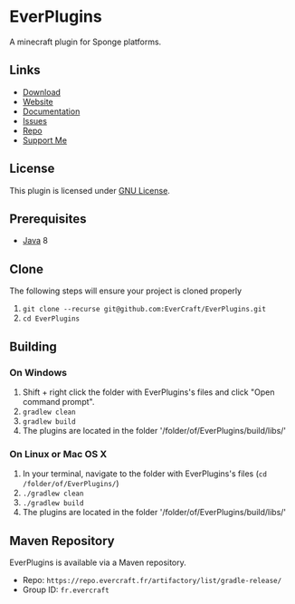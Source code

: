 EverPlugins
=============

A minecraft plugin for Sponge platforms.

## Links ##
* [Download](https://ci.evercraft.fr/job/EverCraft/job/EverPlugins/)
* [Website](https://evercraft.fr)
* [Documentation](https://docs.evercraft.fr)
* [Issues](https://github.com/EverCraft/EverAPI/issues)
* [Repo](https://repo.evercraft.fr/artifactory/list/gradle-release/fr/evercraft/)
* [Support Me](https://www.paypal.com/cgi-bin/webscr?cmd=_s-xclick&hosted_button_id=RUSKPBMNJG5R4)

## License ##
This plugin is licensed under [GNU License](https://github.com/EverCraft/EverPlugins/blob/master/LICENSE).

## Prerequisites ##
* [Java](http://www.oracle.com/technetwork/java/javase/downloads/jdk8-downloads-2133151.html) 8

## Clone ##
The following steps will ensure your project is cloned properly

1. `git clone --recurse git@github.com:EverCraft/EverPlugins.git`
2. `cd EverPlugins`

## Building ##

### On Windows ###

1. Shift + right click the folder with EverPlugins's files and click "Open command prompt".
2. `gradlew clean`
3. `gradlew build`
4. The plugins are located in the folder '/folder/of/EverPlugins/build/libs/'

### On Linux or Mac OS X ###

1. In your terminal, navigate to the folder with EverPlugins's files (`cd /folder/of/EverPlugins/`)
2. `./gradlew clean`
3. `./gradlew build`
4. The plugins are located in the folder '/folder/of/EverPlugins/build/libs/'

## Maven Repository ##
EverPlugins is available via a Maven repository.
* Repo: `https://repo.evercraft.fr/artifactory/list/gradle-release/`
* Group ID: `fr.evercraft`

